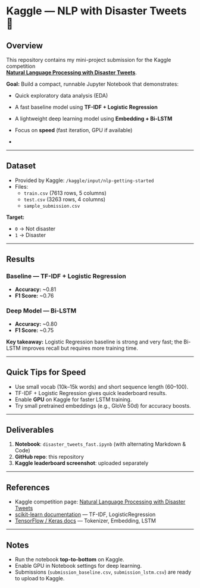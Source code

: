 # Kaggle — NLP with Disaster Tweets 🚨

## Overview
This repository contains my mini-project submission for the Kaggle competition  
[**Natural Language Processing with Disaster Tweets**](https://www.kaggle.com/competitions/nlp-getting-started).

**Goal:** Build a compact, runnable Jupyter Notebook that demonstrates:  
- Quick exploratory data analysis (EDA)  
- A fast baseline model using **TF-IDF + Logistic Regression**  
- A lightweight deep learning model using **Embedding + Bi-LSTM**  
- Focus on **speed** (fast iteration, GPU if available)

- 
---

## Dataset
- Provided by Kaggle: `/kaggle/input/nlp-getting-started`
- Files:
  - `train.csv` (7613 rows, 5 columns)
  - `test.csv` (3263 rows, 4 columns)
  - `sample_submission.csv`

**Target:**  
- `0` → Not disaster  
- `1` → Disaster  

---

## Results

### Baseline — TF-IDF + Logistic Regression
- **Accuracy:** ~0.81  
- **F1 Score:** ~0.76  

### Deep Model — Bi-LSTM
- **Accuracy:** ~0.80  
- **F1 Score:** ~0.75  

**Key takeaway:** Logistic Regression baseline is strong and very fast; the Bi-LSTM improves recall but requires more training time.

---

## Quick Tips for Speed
- Use small vocab (10k–15k words) and short sequence length (60–100).  
- TF-IDF + Logistic Regression gives quick leaderboard results.  
- Enable **GPU** on Kaggle for faster LSTM training.  
- Try small pretrained embeddings (e.g., GloVe 50d) for accuracy boosts.  

---

## Deliverables
1. **Notebook**: `disaster_tweets_fast.ipynb` (with alternating Markdown & Code)  
2. **GitHub repo**: this repository  
3. **Kaggle leaderboard screenshot**: uploaded separately  

---

## References
- Kaggle competition page: [Natural Language Processing with Disaster Tweets](https://www.kaggle.com/competitions/nlp-getting-started)  
- [scikit-learn documentation](https://scikit-learn.org/stable/) — TF-IDF, LogisticRegression  
- [TensorFlow / Keras docs](https://www.tensorflow.org/api_docs) — Tokenizer, Embedding, LSTM  

---

## Notes
- Run the notebook **top-to-bottom** on Kaggle.  
- Enable GPU in Notebook settings for deep learning.  
- Submissions (`submission_baseline.csv`, `submission_lstm.csv`) are ready to upload to Kaggle.  
